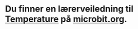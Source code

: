 # Du finner en lærerveiledning til [Temperature](https://www.microbit.co.uk/blocks/lessons/temperature/activity) på [microbit.org](https://www.microbit.co.uk/blocks/lessons/temperature).
